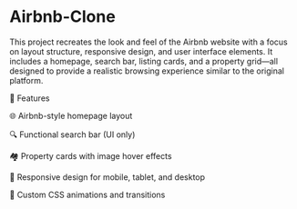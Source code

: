 # Airbnb-Clone
This project recreates the look and feel of the Airbnb website with a focus on layout structure, responsive design, and user interface elements. It includes a homepage, search bar, listing cards, and a property grid—all designed to provide a realistic browsing experience similar to the original platform.

🚀 Features

🌐 Airbnb-style homepage layout

🔍 Functional search bar (UI only)

🏘️ Property cards with image hover effects

🧭 Responsive design for mobile, tablet, and desktop

🎨 Custom CSS animations and transitions

